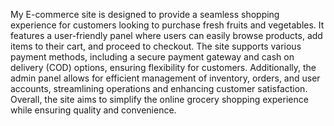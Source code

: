 My E-commerce site is designed to provide a seamless shopping experience for customers looking to purchase fresh fruits and vegetables. 
It features a user-friendly panel where users can easily browse products, add items to their cart, and proceed to checkout. 
The site supports various payment methods, including a secure payment gateway and cash on delivery (COD) options, ensuring flexibility for customers. 
Additionally, the admin panel allows for efficient management of inventory, orders, and user accounts, streamlining operations and enhancing customer satisfaction. 
Overall, the site aims to simplify the online grocery shopping experience while ensuring quality and convenience.
